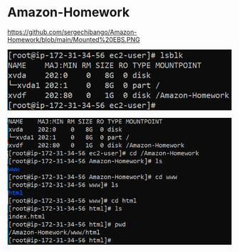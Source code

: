# Amazon-Homework

https://github.com/sergechibango/Amazon-Homework/blob/main/Mounted%20EBS.PNG

![Mounted EBS Volume](mounted_ebs.PNG)

![website directory](pwd.PNG)

